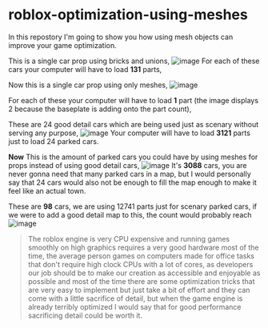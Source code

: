 # roblox-optimization-using-meshes

In this repostory I'm going to show you how using mesh objects can improve your game optimization.

This is a single car prop using bricks and unions,
![image](https://user-images.githubusercontent.com/46110589/215072194-576f8524-d119-4228-889a-ad346083902f.png)
For each of these cars your computer will have to load **131** parts,  

Now this is a single car prop using only meshes,
![image](https://user-images.githubusercontent.com/46110589/215074602-f8367daa-b8d4-404e-8c3c-59e7f459a495.png)

For each of these your computer will have to load **1** part (the image displays 2 because the baseplate is adding onto the part count),

These are 24 good detail cars which are being used just as scenary without serving any purpose,
![image](https://user-images.githubusercontent.com/46110589/215073011-02a834e6-5dff-4ef0-8020-de77e38e6626.png)
Your computer will have to load **3121** parts just to load 24 parked cars.

**Now**
This is the amount of parked cars you could have by using meshes for props instead of using good detail cars, 
![image](https://user-images.githubusercontent.com/46110589/215071170-7433d5e5-5450-4a95-89ec-90c1af33d7e7.png)
It's **3088** cars, you are never gonna need that many parked cars in a map, but I would personally say that 24 cars would also not be enough to fill the map enough to make it feel like an actual town.

These are **98** cars, we are using 12741 parts just for scenary parked cars, if we were to add a good detail map to this, the count would probably reach 
![image](https://user-images.githubusercontent.com/46110589/215074093-8ae8fa47-4314-40f0-b304-d94d5ba35ea5.png)

>The roblox engine is very CPU expensive and running games smoothly on high graphics requires a very good hardware most of the time, the average person games on computers made for office tasks that don't require high clock CPUs with a lot of cores, as developers our job should be to make our creation as accessible and enjoyable as possible and most of the time there are some optimization tricks that are very easy to implement but just take a bit of effort and they can come with a little sacrifice of detail, but when the game engine is already terribly optimized I would say that for good performance sacrificing detail could be worth it.
